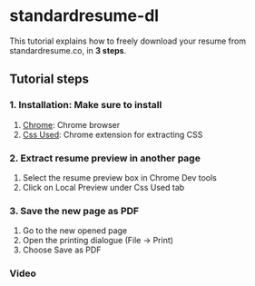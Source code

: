 # standardresume-dl
This tutorial explains how to freely download your resume from standardresume.co, in **3 steps**.

## Tutorial steps
### 1. Installation: Make sure to install
1. [Chrome](https://www.google.com/chrome/): Chrome browser
2. [Css Used](https://chrome.google.com/webstore/detail/css-used/cdopjfddjlonogibjahpnmjpoangjfff?hl=en): Chrome extension for extracting CSS

### 2. Extract resume preview in another page
1. Select the resume preview box in Chrome Dev tools
2. Click on Local Preview under Css Used tab

### 3. Save the new page as PDF
1. Go to the new opened page
2. Open the printing dialogue (File -> Print)
3. Choose Save as PDF

### Video

